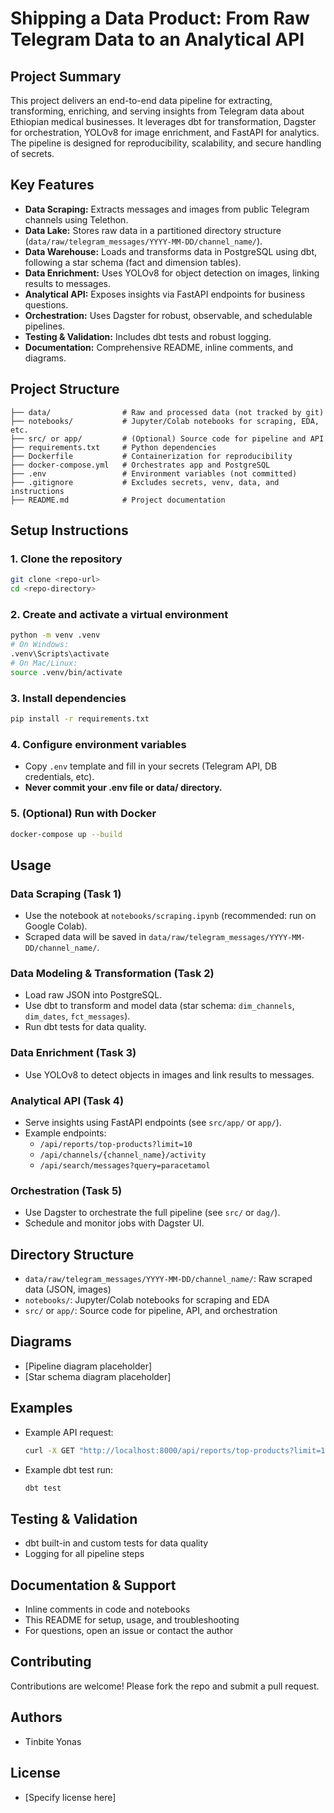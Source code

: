 # Shipping a Data Product: From Raw Telegram Data to an Analytical API

## Project Summary
This project delivers an end-to-end data pipeline for extracting, transforming, enriching, and serving insights from Telegram data about Ethiopian medical businesses. It leverages dbt for transformation, Dagster for orchestration, YOLOv8 for image enrichment, and FastAPI for analytics. The pipeline is designed for reproducibility, scalability, and secure handling of secrets.

## Key Features
- **Data Scraping:** Extracts messages and images from public Telegram channels using Telethon.
- **Data Lake:** Stores raw data in a partitioned directory structure (`data/raw/telegram_messages/YYYY-MM-DD/channel_name/`).
- **Data Warehouse:** Loads and transforms data in PostgreSQL using dbt, following a star schema (fact and dimension tables).
- **Data Enrichment:** Uses YOLOv8 for object detection on images, linking results to messages.
- **Analytical API:** Exposes insights via FastAPI endpoints for business questions.
- **Orchestration:** Uses Dagster for robust, observable, and schedulable pipelines.
- **Testing & Validation:** Includes dbt tests and robust logging.
- **Documentation:** Comprehensive README, inline comments, and diagrams.

## Project Structure
```
├── data/                # Raw and processed data (not tracked by git)
├── notebooks/           # Jupyter/Colab notebooks for scraping, EDA, etc.
├── src/ or app/         # (Optional) Source code for pipeline and API
├── requirements.txt     # Python dependencies
├── Dockerfile           # Containerization for reproducibility
├── docker-compose.yml   # Orchestrates app and PostgreSQL
├── .env                 # Environment variables (not committed)
├── .gitignore           # Excludes secrets, venv, data, and instructions
├── README.md            # Project documentation
```

## Setup Instructions
### 1. Clone the repository
```sh
git clone <repo-url>
cd <repo-directory>
```

### 2. Create and activate a virtual environment
```sh
python -m venv .venv
# On Windows:
.venv\Scripts\activate
# On Mac/Linux:
source .venv/bin/activate
```

### 3. Install dependencies
```sh
pip install -r requirements.txt
```

### 4. Configure environment variables
- Copy `.env` template and fill in your secrets (Telegram API, DB credentials, etc).
- **Never commit your .env file or data/ directory.**

### 5. (Optional) Run with Docker
```sh
docker-compose up --build
```

## Usage
### Data Scraping (Task 1)
- Use the notebook at `notebooks/scraping.ipynb` (recommended: run on Google Colab).
- Scraped data will be saved in `data/raw/telegram_messages/YYYY-MM-DD/channel_name/`.

### Data Modeling & Transformation (Task 2)
- Load raw JSON into PostgreSQL.
- Use dbt to transform and model data (star schema: `dim_channels`, `dim_dates`, `fct_messages`).
- Run dbt tests for data quality.

### Data Enrichment (Task 3)
- Use YOLOv8 to detect objects in images and link results to messages.

### Analytical API (Task 4)
- Serve insights using FastAPI endpoints (see `src/app/` or `app/`).
- Example endpoints:
  - `/api/reports/top-products?limit=10`
  - `/api/channels/{channel_name}/activity`
  - `/api/search/messages?query=paracetamol`

### Orchestration (Task 5)
- Use Dagster to orchestrate the full pipeline (see `src/` or `dag/`).
- Schedule and monitor jobs with Dagster UI.

## Directory Structure
- `data/raw/telegram_messages/YYYY-MM-DD/channel_name/`: Raw scraped data (JSON, images)
- `notebooks/`: Jupyter/Colab notebooks for scraping and EDA
- `src/` or `app/`: Source code for pipeline, API, and orchestration

## Diagrams
- [Pipeline diagram placeholder]
- [Star schema diagram placeholder]

## Examples
- Example API request:
  ```sh
  curl -X GET "http://localhost:8000/api/reports/top-products?limit=10"
  ```
- Example dbt test run:
  ```sh
  dbt test
  ```

## Testing & Validation
- dbt built-in and custom tests for data quality
- Logging for all pipeline steps

## Documentation & Support
- Inline comments in code and notebooks
- This README for setup, usage, and troubleshooting
- For questions, open an issue or contact the author

## Contributing
Contributions are welcome! Please fork the repo and submit a pull request.

## Authors
- Tinbite Yonas

## License
- [Specify license here] 